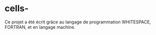 # cells-
Ce projet a été écrit grâce au langage de programmation WHITESPACE, FORTRAN, et en langage machine.

